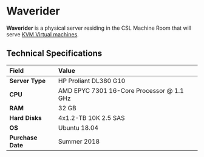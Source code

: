 # Waverider

**Waverider** is a physical server residing in the CSL Machine Room that will serve [KVM Virtual machines](../../technologies/virtualization-stack/).

## Technical Specifications

| Field | Value |
| :--- | :--- |
| **Server Type** | HP Proliant DL380 G10 |
| **CPU** | AMD EPYC 7301 16-Core Processor @ 1.1 GHz |
| **RAM** | 32 GB |
| **Hard Disks** | 4x1.2-TB 10K 2.5 SAS |
| **OS** | Ubuntu 18.04 |
| **Purchase Date** | Summer 2018 |

